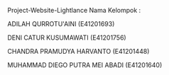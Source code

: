 Project-Website-Lightlance
Nama Kelompok :

ADILAH QURROTU'AINI (E41201693)

DENI CATUR KUSUMAWATI (E41201756)

CHANDRA PRAMUDYA HARVANTO (E41201448)

MUHAMMAD DIEGO PUTRA MEI ABADI (E41201640)

